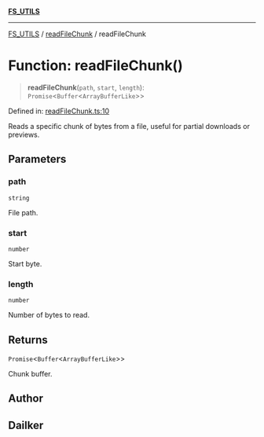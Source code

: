 [**FS_UTILS**](../../README.md)

***

[FS_UTILS](../../README.md) / [readFileChunk](../README.md) / readFileChunk

# Function: readFileChunk()

> **readFileChunk**(`path`, `start`, `length`): `Promise`\<`Buffer`\<`ArrayBufferLike`\>\>

Defined in: [readFileChunk.ts:10](https://github.com/dailker/everyutil-js/blob/b3e269da55b7d96c15eb37e98c5c4f6b94f05f6f/src/fs/readFileChunk.ts#L10)

Reads a specific chunk of bytes from a file, useful for partial downloads or previews.

## Parameters

### path

`string`

File path.

### start

`number`

Start byte.

### length

`number`

Number of bytes to read.

## Returns

`Promise`\<`Buffer`\<`ArrayBufferLike`\>\>

Chunk buffer.

## Author

## Dailker
